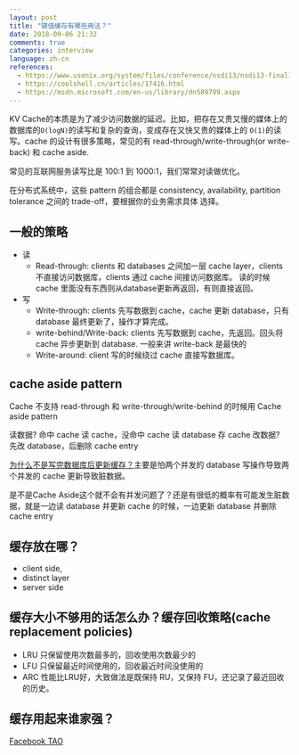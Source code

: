 ```yaml
---
layout: post
title: "键值缓存有哪些用法？"
date: 2018-09-06 21:32
comments: true
categories: interview
language: zh-cn
references:
  - https://www.usenix.org/system/files/conference/nsdi13/nsdi13-final170_update.pdf
  - https://coolshell.cn/articles/17416.html
  - https://msdn.microsoft.com/en-us/library/dn589799.aspx
---
```


KV Cache的本质是为了减少访问数据的延迟。比如，把存在又贵又慢的媒体上的数据库的`O(logN)`的读写和复杂的查询，变成存在又快又贵的媒体上的
`O(1)`的读写。cache 的设计有很多策略，常见的有 read-through/write-through(or write-back) 和 cache aside.

常见的互联网服务读写比是 100:1 到 1000:1，我们常常对读做优化。

在分布式系统中，这些 pattern 的组合都是 consistency, availability, partition tolerance 之间的 trade-off，要根据你的业务需求具体
选择。

## 一般的策略

- 读
    - Read-through: clients 和 databases 之间加一层 cache layer，clients 不直接访问数据库，clients 通过 cache 间接访问数据库。
读的时候 cache 里面没有东西则从database更新再返回，有则直接返回。
- 写
    - Write-through: clients 先写数据到 cache，cache 更新 database，只有 database 最终更新了，操作才算完成。
    - write-behind/Write-back: clients 先写数据到 cache，先返回。回头将 cache 异步更新到 database. 一般来讲 write-back 是最快的
    - Write-around: client 写的时候绕过 cache 直接写数据库。

## cache aside pattern

Cache 不支持 read-through 和 write-through/write-behind 的时候用 Cache aside pattern

读数据? 命中 cache 读 cache，没命中 cache 读 database 存 cache
改数据? 先改 database，后删除 cache entry

[为什么不是写完数据库后更新缓存？](https://www.quora.com/Why-does-Facebook-use-delete-to-remove-the-key-value-pair-in-Memcached-instead-of-updating-the-Memcached-during-write-request-to-the-backend)主要是怕两个并发的 database 写操作导致两个并发的 cache 更新导致脏数据。

是不是Cache Aside这个就不会有并发问题了？还是有很低的概率有可能发生脏数据，就是一边读 database 并更新 cache 的时候，一边更新 database 并删除 cache entry

## 缓存放在哪？

- client side,
- distinct layer
- server side

## 缓存大小不够用的话怎么办？缓存回收策略(cache replacement policies)

- LRU 只保留使用次数最多的，回收使用次数最少的
- LFU 只保留最近时间使用的，回收最近时间没使用的
- ARC 性能比LRU好，大致做法是既保持 RU，又保持 FU，还记录了最近回收的历史。

## 缓存用起来谁家强？

<a target="_blank" href="https://www.usenix.org/system/files/conference/atc13/atc13-bronson.pdf">Facebook TAO</a>
